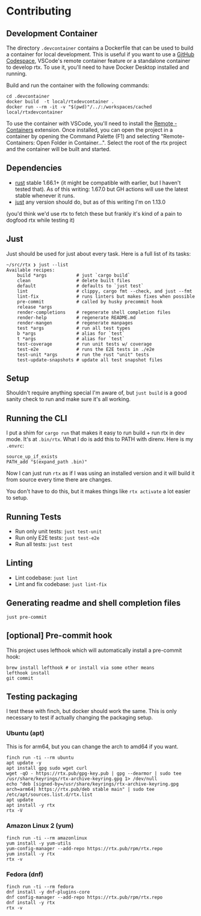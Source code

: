 # Contributing

## Development Container

The directory `.devcontainer` contains a Dockerfile that can be used to build a container for local development. This is useful if you want to use a [GitHub Codespace](https://docs.github.com/codespaces), VSCode's remote container feature or a standalone container to develop rtx. To use it, you'll need to have Docker Desktop installed and running.

Build and run the container with the following commands:

```shell
cd .devcontainer
docker build  -t local/rtxdevcontainer .
docker run --rm -it -v "$(pwd)"/../:/workspaces/cached local/rtxdevcontainer
```

To use the container with VSCode, you'll need to install the [Remote - Containers](https://marketplace.visualstudio.com/items?itemName=ms-vscode-remote.remote-containers) extension. Once installed, you can open the project in a container by opening the Command Palette (F1) and selecting "Remote-Containers: Open Folder in Container...". Select the root of the rtx project and the container will be built and started.

## Dependencies

* [rust](https://www.rust-lang.org/) stable 1.66.1+ (it might be compatible with earlier, but I haven't tested that). As of this writing: 1.67.0 but GH actions will use the latest stable whenever it runs.
* [just](https://github.com/casey/just) any version should do, but as of this writing I'm on 1.13.0

(you'd think we'd use rtx to fetch these but frankly it's kind of a pain to dogfood rtx while testing it)

## Just

Just should be used for just about every task. Here is a full list of its
tasks:

```
~/src/rtx ❯ just --list
Available recipes:
    build *args           # just `cargo build`
    clean                 # delete built files
    default               # defaults to `just test`
    lint                  # clippy, cargo fmt --check, and just --fmt
    lint-fix              # runs linters but makes fixes when possible
    pre-commit            # called by husky precommit hook
    release *args
    render-completions    # regenerate shell completion files
    render-help           # regenerate README.md
    render-mangen         # regenerate manpages
    test *args            # run all test types
    b *args               # alias for `test`
    t *args               # alias for `test`
    test-coverage         # run unit tests w/ coverage
    test-e2e              # runs the E2E tests in ./e2e
    test-unit *args       # run the rust "unit" tests
    test-update-snapshots # update all test snapshot files
```

## Setup

Shouldn't require anything special I'm aware of, but `just build` is a good sanity check to run and make sure it's all working.

## Running the CLI

I put a shim for `cargo run` that makes it easy to run build + run rtx in dev mode. It's at `.bin/rtx`. What I do is add this to PATH
with direnv. Here is my `.envrc`:

```
source_up_if_exists
PATH_add "$(expand_path .bin)"
```

Now I can just run `rtx` as if I was using an installed version and it will build it from source every time there are changes.

You don't have to do this, but it makes things like `rtx activate` a lot easier to setup.

## Running Tests

* Run only unit tests: `just test-unit`
* Run only E2E tests: `just test-e2e`
* Run all tests: `just test`

## Linting

* Lint codebase: `just lint`
* Lint and fix codebase: `just lint-fix`

## Generating readme and shell completion files

```
just pre-commit
```

## [optional] Pre-commit hook

This project uses lefthook which will automatically install a pre-commit hook:

```
brew install lefthook # or install via some other means
lefthook install
git commit
```

## Testing packaging

I test these with finch, but docker should work the same. This is only necessary to test
if actually changing the packaging setup.

### Ubuntu (apt)

This is for arm64, but you can change the arch to amd64 if you want.

```
finch run -ti --rm ubuntu
apt update -y
apt install gpg sudo wget curl
wget -qO - https://rtx.pub/gpg-key.pub | gpg --dearmor | sudo tee /usr/share/keyrings/rtx-archive-keyring.gpg 1> /dev/null
echo "deb [signed-by=/usr/share/keyrings/rtx-archive-keyring.gpg arch=arm64] https://rtx.pub/deb stable main" | sudo tee /etc/apt/sources.list.d/rtx.list
apt update
apt install -y rtx
rtx -V
```

### Amazon Linux 2 (yum)

```
finch run -ti --rm amazonlinux
yum install -y yum-utils
yum-config-manager --add-repo https://rtx.pub/rpm/rtx.repo
yum install -y rtx
rtx -v
```

### Fedora (dnf)

```
finch run -ti --rm fedora
dnf install -y dnf-plugins-core
dnf config-manager --add-repo https://rtx.pub/rpm/rtx.repo
dnf install -y rtx
rtx -v
```
